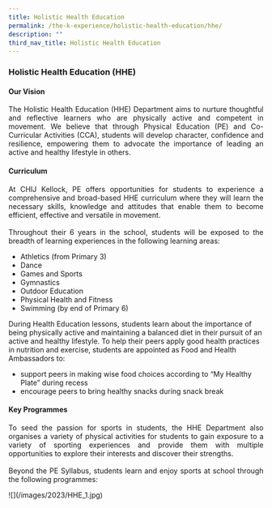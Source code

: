 ```yaml
---
title: Holistic Health Education
permalink: /the-k-experience/holistic-health-education/hhe/
description: ""
third_nav_title: Holistic Health Education
---
```

<h3>Holistic Health Education (HHE)</h3>
<h4>Our Vision</h4>
<p align="justify">The Holistic Health Education (HHE) Department aims to nurture thoughtful and reflective learners who are physically active and competent in movement. We believe that through Physical Education (PE) and Co-Curricular Activities (CCA), students will develop character, confidence and resilience, empowering them to advocate the importance of leading an active and healthy lifestyle in others.</p>
<h4>Curriculum</h4>
<p align="justify">At CHIJ Kellock, PE offers opportunities for students to experience a comprehensive and broad-based HHE curriculum where they will learn the necessary skills, knowledge and attitudes that enable them to become efficient, effective and versatile in movement. <br><br>
Throughout their 6 years in the school, students will be exposed to the breadth of learning experiences in the following learning areas:<br>
<ul>
<li>Athletics (from Primary 3)</li>
<li>Dance</li>
<li>Games and Sports</li>
<li>Gymnastics</li>
<li>Outdoor Education</li>
<li>Physical Health and Fitness</li>
<li>Swimming (by end of Primary 6)</li>
</ul>
During Health Education lessons, students learn about the importance of being physically active and maintaining a balanced diet in their pursuit of an active and healthy lifestyle. To help their peers apply good health practices in nutrition and exercise, students are appointed as Food and Health Ambassadors to:<br>
<ul>
<li>support peers in making wise food choices according to “My Healthy Plate” during recess<br></li>
<li>encourage peers to bring healthy snacks during snack break </li>
</ul>
	</p>
<h4>Key Programmes</h4>
<p align="justify">To seed the passion for sports in students, the HHE Department also organises a variety of physical activities for students to gain exposure to a variety of sporting experiences and provide them with multiple opportunities to explore their interests and discover their strengths. <br><br>
Beyond the PE Syllabus, students learn and enjoy sports at school through the following programmes:</p>
![](/images/2023/HHE_1.jpg)